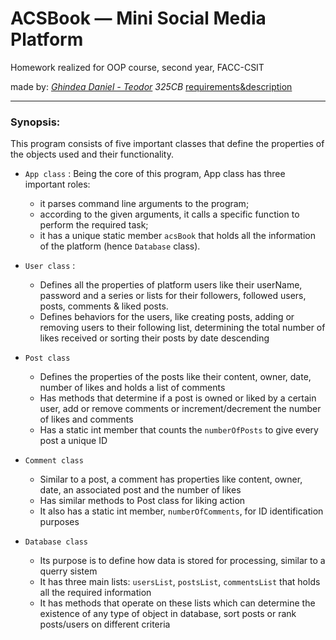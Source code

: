 # ACSBook — Mini Social Media Platform
Homework realized for OOP course, second year, FACC-CSIT

made by: _[Ghindea Daniel - Teodor](https://github.com/Ghindea) 325CB_
[requirements](./Tema1-2023.pdf)[&description](./Tema1-DocumentațieComenzi-2023.pdf)

---

### Synopsis:

This program consists of five important classes that define the properties of the objects used and their functionality. 
- `App class` : Being the core of this program, App class has three important roles:
  
  - it parses command line arguments to the program;
  - according to the given arguments, it calls a specific function to perform the required task;
  - it has a unique static member `acsBook` that holds all the information of the platform (hence `Database` class). 
- `User class` : 
  - Defines all the properties of platform users like their userName, password and a series or lists for their followers, followed users, posts, comments & liked posts.
  - Defines behaviors for the users, like creating posts, adding or removing users to their following list, determining the total number of likes received or sorting their posts by date descending
- `Post class`

  - Defines the properties of the posts like their content, owner, date, number of likes and holds a list of comments
  - Has methods that determine if a post is owned or liked by a certain user, add or remove comments or increment/decrement the number of likes and comments  
  - Has a static int member that counts the `numberOfPosts` to give every post a unique ID
- `Comment class`

    - Similar to a post, a comment has properties like content, owner, date, an associated post and the number of likes
    - Has similar methods to Post class for liking action
    - It also has a static int member, `numberOfComments`, for ID identification purposes
- `Database class`

    - Its purpose is to define how data is stored for processing, similar to a querry sistem 
    - It has three main lists: `usersList`, `postsList`, `commentsList` that holds all the required information
    - It has methods that operate on these lists which can determine the existence of any type of object in database, sort posts or rank posts/users on different criteria 
